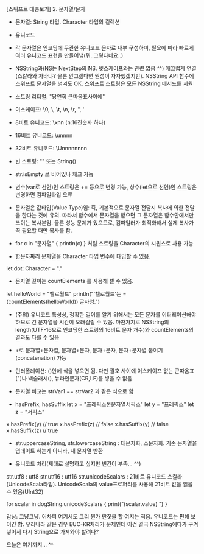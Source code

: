 [스위프트 대충보기] 2. 문자열/문자

- 문자열: String 타입. Character 타입의 컬렉션

- 유니코드

- 각 문자열은 인코딩에 무관한 유니코드 문자로 내부 구성하며, 필요에 따라 빠르게 여러 유니코드 표현을 만들어냄(뭐..그렇다네요..)

- NSString과(NS는 NextStep의 NS. 넷스케이프와는 관련 없음 ^^) 매끄럽게 연결(스칼라와 자바냐? 물론 안그랬다면 원성이 자자했겠지만). NSString API 함수에 스위프트 문자열을 넘겨도 OK. 스위프트 스트링은 모든 NSString 메서드를 지원

- 스트링 리터럴: "당연히 큰따옴표사이에"

- 이스케이프: \0, \\, \t, \n, \r, \", \'

- 8비트 유니코드: \xnn (n:16진숫자 하나)

- 16비트 유니코드: \unnnn

- 32비트 유니코드: \Unnnnnnnn

- 빈 스트링: "" 또는 String() 

- str.isEmpty 로 비어있나 체크 가능

- 변수(var로 선언)인 스트링은 += 등으로 변경 가능, 상수(let으로 선언)인 스트링은 변경하면 컴파일타입 오류

- 문자열은 값타입(Value Type)임: 즉, 기본적으로 문자열 전달시 복사에 의한 전달을 한다는 것에 유의. 따라서 함수에서 문자열을 받으면 그 문자열은 함수안에서만 쓰이는 복사본임. 물론 성능 문제가 있으므로, 컴파일러가 최적화해서 실제 복사가 꼭 필요할 때만 복사를 함.

- for c in "문자열" { println(c) } 처럼 스트링을 Character의 시퀀스로 사용 가능

- 한문자짜리 문자열을 Character 타입 변수에 대입할 수 있음. 

let dot: Character = "."

- 문자열 길이는 countElements 를 사용해 셀 수 있음.

let helloWorld = "헬로월드"
println("\'헬로월드\'는 = \(countElements(helloWorld)) 글자임.")

- (주의) 유니코드 특성상, 정확한 길이를 알기 위해서는 모든 문자를 이터레이션해야 하므로 긴 문자열을 시간이 오래걸릴 수 있음. 마찬가지로 NSString의 length(UTF-16으로 인코딩한 스트링의 16비트 문자 개수)와 countElements의 결과도 다를 수 있음

- +로 문자열+문자열, 문자열+문자, 문자+문자, 문자+문자열 붙이기(concatenation) 가능

- 인터폴레이션: \()안에 식을 넣으면 됨. 다만 괄호 사이에 이스케이프 없는 큰따옴표(")나 백슬래시(\), 뉴라인문자(CR,LF)를 넣을 수 없음

- 문자열 비교는 strVar1 == strVar2 과 같은 식으로 함

- hasPrefix, hasSuffix
let x = "프레픽스본문자열서픽스"
let y = "프레픽스"
let z = "서픽스"

x.hasPrefix(y) // true
x.hasPrefix(z) // false
x.hasSuffix(y) // false
x.hasSuffix(z) // true

- str.uppercaseString, str.lowercaseString : 대문자화, 소문자화. 기존 문자열을 업데이트 하는게 아니라, 새 문자열 반환

- 유니코드 처리(제대로 설명하고 싶지만 빈칸이 부족... ^^)

str.utf8 : utf8
str.utf16 : utf16
str.unicodeScalars : 21비트 유니코드 스칼라(UnicodeScala타입). UnicodeScala의 value프로퍼티를 사용해 21비트 값을 읽을 수 있음(UInt32)

for scalar in dogString.unicodeScalars {
    print("\(scalar.value) ")
}

감상: 그냥그냥. 어차피 여기서도 그리 뭔가 딴짓을 할 여지는 적음. 유니코드는 편해 보이긴 함. 우리나라 같은 경우 EUC-KR처리가 문제인데 이건 결국 NSString에다가 구겨넣어서 다시 String으로 가져와야 할려나?

오늘은 여기까지... ^^